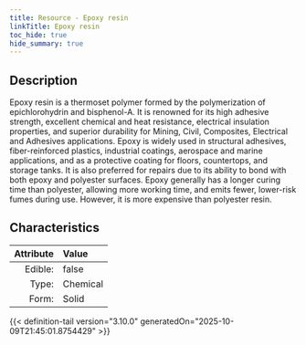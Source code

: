 ```yaml
---
title: Resource - Epoxy resin
linkTitle: Epoxy resin
toc_hide: true
hide_summary: true
---
```

<!-- This is generated by the MarsSim HelpGenertor, do not edit. -->

## Description
&#10;&#9;&#9;Epoxy resin is a thermoset polymer formed by the polymerization of epichlorohydrin&#10;&#9;&#9;and bisphenol-A.&#10;&#9;&#9;&#10;&#9;&#9;It is renowned for its high adhesive strength, excellent chemical and heat resistance, &#10;&#9;&#9;electrical insulation properties, and superior durability for Mining, Civil, &#10;&#9;&#9;Composites, Electrical and Adhesives applications.&#10;&#9;&#9;&#10; &#9;&#9;Epoxy is widely used in structural adhesives, fiber-reinforced plastics, industrial &#10; &#9;&#9;coatings, aerospace and marine applications, and as a protective coating for floors, &#10; &#9;&#9;countertops, and storage tanks.&#10;&#9;&#9;&#10;&#9;&#9;It is also preferred for repairs due to its ability to bond with both epoxy and &#10;&#9;&#9;polyester surfaces.&#10;&#9;&#9;&#10; &#9;&#9;Epoxy generally has a longer curing time than polyester, allowing more working time, &#10; &#9;&#9;and emits fewer, lower-risk fumes during use. However, it is more expensive than &#10; &#9;&#9;polyester resin.&#10;&#9;

## Characteristics

| Attribute      | Value |
|--------:|:------|
|Edible:|false|
|Type:|Chemical|
|Form:|Solid|
 



    


{{< definition-tail version="3.10.0" generatedOn="2025-10-09T21:45:01.8754429" >}}


